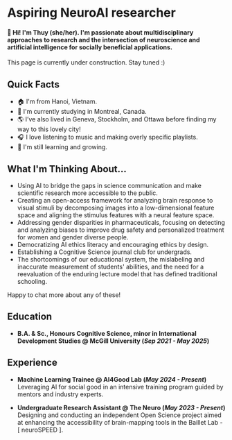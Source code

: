 # Aspiring NeuroAI researcher

#### 👋 Hi! I'm Thuy (she/her). I'm passionate about multidisciplinary approaches to research and the intersection of neuroscience and artificial intelligence for socially beneficial applications.

This page is currently under construction. Stay tuned :)

## Quick Facts
- 🏠 I'm from Hanoi, Vietnam.
- 📍 I'm currently studying in Montreal, Canada.
- 🌎 I’ve also lived in Geneva, Stockholm, and Ottawa before finding my way to this lovely city!
- 🎧 I love listening to music and making overly specific playlists.
- 🌱 I'm still learning and growing. 
  
## What I'm Thinking About...
- Using AI to bridge the gaps in science communication and make scientific research more accessible to the public.
- Creating an open-access framework for analyzing brain response to visual stimuli by decomposing images into a low-dimensional feature space and aligning the stimulus features with a neural feature space.
- Addressing gender disparities in pharmaceuticals, focusing on detecting and analyzing biases to improve drug safety and personalized treatment for women and gender diverse people.
- Democratizing AI ethics literacy and encouraging ethics by design. 
- Establishing a Cognitive Science journal club for undergrads.
- The shortcomings of our educational system, the mislabeling and inaccurate measurement of students' abilities, and the need for a reevaluation of the enduring lecture model that has defined traditional schooling.

Happy to chat more about any of these!

## Education
- **B.A. & Sc., Honours Cognitive Science, minor in International Development Studies @ McGill University (_Sep 2021 - May 2025_)**<br />

## Experience
- **Machine Learning Trainee @ AI4Good Lab (_May 2024 - Present_)**<br />
Leveraging AI for social good in an intensive training program guided by mentors and industry experts.

- **Undergraduate Research Assistant @ The Neuro (_May 2023 - Present_)**<br />
Designing and conducting an independent Open Science project aimed at enhancing the accessibility of brain-mapping tools in the Baillet Lab - [ neuroSPEED ].

